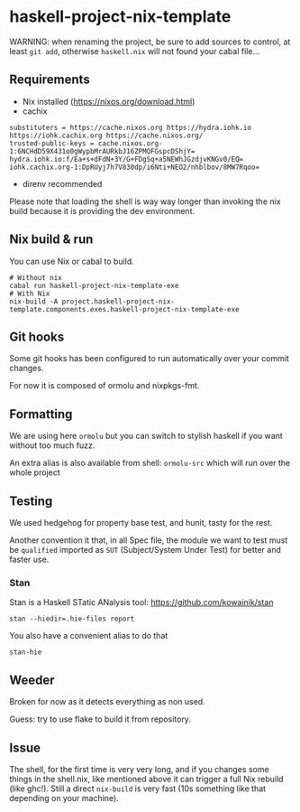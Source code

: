 # haskell-project-nix-template

WARNING: when renaming the project, be sure to add sources to control, at least `git add`, otherwise `haskell.nix` will not found your cabal file...

## Requirements

- Nix installed (https://nixos.org/download.html)
- cachix
```Config
substituters = https://cache.nixos.org https://hydra.iohk.io https://iohk.cachix.org https://cache.nixos.org/
trusted-public-keys = cache.nixos.org-1:6NCHdD59X431o0gWypbMrAURkbJ16ZPMQFGspcDShjY= hydra.iohk.io:f/Ea+s+dFdN+3Y/G+FDgSq+a5NEWhJGzdjvKNGv0/EQ= iohk.cachix.org-1:DpRUyj7h7V830dp/i6Nti+NEO2/nhblbov/8MW7Rqoo=
```
- direnv recommended

Please note that loading the shell is way way longer than invoking the nix build because it is providing the dev environment.

## Nix build & run

You can use Nix or cabal to build.

```Shell
# Without nix
cabal run haskell-project-nix-template-exe
# With Nix
nix-build -A project.haskell-project-nix-template.components.exes.haskell-project-nix-template-exe
```
## Git hooks

Some git hooks has been configured to run automatically over your commit changes.

For now it is composed of ormolu and nixpkgs-fmt.

## Formatting

We are using here `ormolu` but you can switch to stylish haskell if you want without too much fuzz.

An extra alias is also available from shell: `ormolu-src` which will run over the whole project

## Testing

We used hedgehog for property base test, and hunit, tasty for the rest.

Another convention it that, in all Spec file, the module we want to test must be `qualified` imported as `SUT` (Subject/System Under Test) for better and faster use.

### Stan

Stan is a Haskell STatic ANalysis tool: https://github.com/kowainik/stan
```Shell
stan --hiedir=.hie-files report
```
You also have a convenient alias to do that
```Shell
stan-hie
```

## Weeder

Broken for now as it detects everything as non used.

Guess: try to use flake to build it from repository.

## Issue

The shell, for the first time is very very long, and if you changes some things in the shell.nix, like mentioned above it can trigger a full Nix rebuild (like ghc!). Still a direct `nix-build` is very fast (10s something like that depending on your machine).
